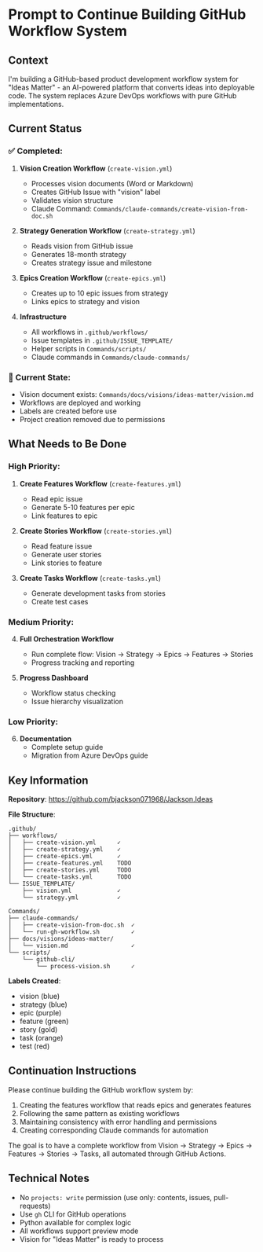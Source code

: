 # Prompt to Continue Building GitHub Workflow System

## Context
I'm building a GitHub-based product development workflow system for "Ideas Matter" - an AI-powered platform that converts ideas into deployable code. The system replaces Azure DevOps workflows with pure GitHub implementations.

## Current Status

### ✅ Completed:
1. **Vision Creation Workflow** (`create-vision.yml`)
   - Processes vision documents (Word or Markdown)
   - Creates GitHub Issue with "vision" label
   - Validates vision structure
   - Claude Command: `Commands/claude-commands/create-vision-from-doc.sh`

2. **Strategy Generation Workflow** (`create-strategy.yml`)
   - Reads vision from GitHub issue
   - Generates 18-month strategy
   - Creates strategy issue and milestone

3. **Epics Creation Workflow** (`create-epics.yml`)
   - Creates up to 10 epic issues from strategy
   - Links epics to strategy and vision

4. **Infrastructure**
   - All workflows in `.github/workflows/`
   - Issue templates in `.github/ISSUE_TEMPLATE/`
   - Helper scripts in `Commands/scripts/`
   - Claude commands in `Commands/claude-commands/`

### 📍 Current State:
- Vision document exists: `Commands/docs/visions/ideas-matter/vision.md`
- Workflows are deployed and working
- Labels are created before use
- Project creation removed due to permissions

## What Needs to Be Done

### High Priority:
1. **Create Features Workflow** (`create-features.yml`)
   - Read epic issue
   - Generate 5-10 features per epic
   - Link features to epic

2. **Create Stories Workflow** (`create-stories.yml`)
   - Read feature issue
   - Generate user stories
   - Link stories to feature

3. **Create Tasks Workflow** (`create-tasks.yml`)
   - Generate development tasks from stories
   - Create test cases

### Medium Priority:
4. **Full Orchestration Workflow**
   - Run complete flow: Vision → Strategy → Epics → Features → Stories
   - Progress tracking and reporting

5. **Progress Dashboard**
   - Workflow status checking
   - Issue hierarchy visualization

### Low Priority:
6. **Documentation**
   - Complete setup guide
   - Migration from Azure DevOps guide

## Key Information

**Repository**: https://github.com/bjackson071968/Jackson.Ideas

**File Structure**:
```
.github/
├── workflows/
│   ├── create-vision.yml      ✓
│   ├── create-strategy.yml    ✓
│   ├── create-epics.yml       ✓
│   ├── create-features.yml    TODO
│   ├── create-stories.yml     TODO
│   └── create-tasks.yml       TODO
└── ISSUE_TEMPLATE/
    ├── vision.yml             ✓
    └── strategy.yml           ✓

Commands/
├── claude-commands/
│   ├── create-vision-from-doc.sh  ✓
│   └── run-gh-workflow.sh         ✓
├── docs/visions/ideas-matter/
│   └── vision.md                  ✓
└── scripts/
    └── github-cli/
        └── process-vision.sh      ✓
```

**Labels Created**:
- vision (blue)
- strategy (blue) 
- epic (purple)
- feature (green)
- story (gold)
- task (orange)
- test (red)

## Continuation Instructions

Please continue building the GitHub workflow system by:
1. Creating the features workflow that reads epics and generates features
2. Following the same pattern as existing workflows
3. Maintaining consistency with error handling and permissions
4. Creating corresponding Claude commands for automation

The goal is to have a complete workflow from Vision → Strategy → Epics → Features → Stories → Tasks, all automated through GitHub Actions.

## Technical Notes
- No `projects: write` permission (use only: contents, issues, pull-requests)
- Use `gh` CLI for GitHub operations
- Python available for complex logic
- All workflows support preview mode
- Vision for "Ideas Matter" is ready to process